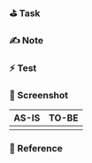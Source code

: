 ### ⛳️ Task

### ✍️ Note

### ⚡️ Test

### 📸 Screenshot
| AS-IS | TO-BE |
|-----|-----|
|||

### 📎 Reference